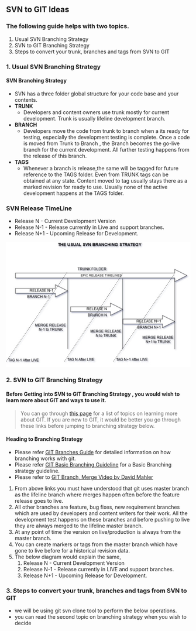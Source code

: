 ## SVN to GIT Ideas
### The following guide helps with two topics. 
  1. Usual SVN Branching Strategy
  2. SVN to GIT Branching Strategy
  3. Steps to convert your trunk, branches and tags from SVN to GIT

### 1. Usual SVN Branching Strategy
#### SVN Branching Strategy
  - SVN has a three folder global structure for your code base and your contents.
  - **TRUNK**
    - Developers and content owners use trunk mostly for current development. Trunk is usually lifeline development branch.
  - **BRANCH**
     - Developers move the code from trunk to branch when a its ready for testing, especially the development testing is complete. Once a code is moved from Trunk to Branch , the Branch becomes the go-live branch for the current development. All further testing happens from the release of this branch.
   - **TAGS**
     - Whenever a branch is release,the same will be tagged for future reference to the TAGS folder. Even from TRUNK tags can be obtained at any state. Content moved to tag usually stays there as a marked revision for ready to use. Usually none of the active development happens at the TAGS folder.
     
 ### SVN Release TimeLine
  - Release N - Current Development Version
  - Release N-1 - Release currently in Live and support branches.
  - Release N+1 - Upcoming Release for Development.
  
  ![SVN Branching Strategy](./assets/images/SVNBSTRATEGY.jpg)

### 2. SVN to GIT Branching Strategy

#### Before Getting into SVN to GIT Branching Strategy , you would wish to learn more about GIT and ways to use it.
 > You can go through [this page](./GIT.md) for a list of topics on learning more about GIT. If you are new to GIT, it would be better you go through these links before jumping to branching strategy below.
 
#### Heading to Branching Strategy

  - Please refer [GIT Branches Guide](https://git-scm.com/book/en/v2/Git-Branching-Branches-in-a-Nutshell) for detailed information on how branching works with git.
  - Please refer [GIT Basic Branching Guideline](https://git-scm.com/book/en/v2/Git-Branching-Basic-Branching-and-Merging) for a Basic Branching strategy guideline.
  - Please refer to [GIT Branch, Merge Video by David Mahler](https://youtu.be/FyAAIHHClqI)
  
  1. From above links you must have understood that git uses master branch as the lifeline branch where merges happen often before the feature release 
  goes to live.
  2. All other branches are feature, bug fixes, new requirement branches which are used by developers and content writers for 
  their work. All the development test happens on these branches and before pushing to live they are always
  merged to the lifeline master branch.
  3. At any point of time the version on live/production is always from the master branch.
  4. You can create markers or tags from the master branch which have gone to live before for a historical
  revision data.
  5. The below diagram would explain the same,
        1. Release N - Current Development Version
        2. Release N-1 - Release currently in LIVE and support branches.
        3. Release N+1 - Upcoming Release for Development.
 

 


### 3. Steps to convert your trunk, branches and tags from SVN to GIT
  - we will be using git svn clone tool to perform the below operations.
  - you can read the second topic on branching strategy when you wish to decide 
